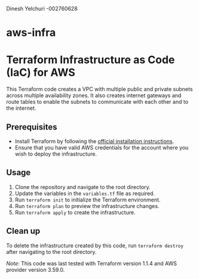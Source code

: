Dinesh Yelchuri -002760628

# aws-infra

# Terraform Infrastructure as Code (IaC) for AWS

This Terraform code creates a VPC with multiple public and private subnets across multiple availability zones. It also creates internet gateways and route tables to enable the subnets to communicate with each other and to the internet.

## Prerequisites
- Install Terraform by following the [official installation instructions](https://learn.hashicorp.com/tutorials/terraform/install-cli).
- Ensure that you have valid AWS credentials for the account where you wish to deploy the infrastructure.

## Usage
1. Clone the repository and navigate to the root directory.
2. Update the variables in the `variables.tf` file as required.
3. Run `terraform init` to initialize the Terraform environment.
4. Run `terraform plan` to preview the infrastructure changes.
5. Run `terraform apply` to create the infrastructure.


## Clean up
To delete the infrastructure created by this code, run `terraform destroy` after navigating to the root directory.

*Note*: This code was last tested with Terraform version 1.1.4 and AWS provider version 3.59.0.

